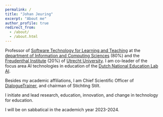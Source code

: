 ```yaml
---
permalink: /
title: "Johan Jeuring"
excerpt: "About me"
author_profile: true
redirect_from: 
  - /about/
  - /about.html
---
```


Professor of [Software Technology for Learning and Teaching](https://www.uu.nl/en/research/software/software-technology-for-learning-and-teaching) at the [department of Information and Computing Sciences](https://www.uu.nl/en/organisation/department-of-information-and-computing-sciences) (80%) and the [Freudenthal Institute](https://www.uu.nl/onderzoek/freudenthal-instituut) (20%) of [Utrecht University](https://www.uu.nl). I am co-leader of the focus area AI technologies in education of the [Dutch National Education Lab AI](https://www.ru.nl/en/nolai).

Besides my academic affiliations, I am Chief Scientific Officer of [DialogueTrainer](https://www.dialoguetrainer.com), and chairman of Stichting Stilt. 

I initiate and lead research, education, innovation, and change in technology for education.

I will be on sabbatical in the academich year 2023-2024.

